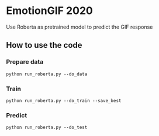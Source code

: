 # EmotionGIF 2020

Use Roberta as pretrained model to predict the GIF response

## How to use the code



### Prepare data
`python run_roberta.py --do_data`


### Train
`python run_roberta.py --do_train --save_best`


### Predict
`python run_roberta.py --do_test`
